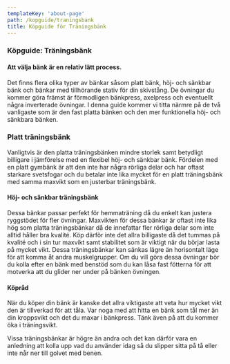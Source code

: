 ```yaml
---
templateKey: 'about-page'
path: /kopguide/traningsbank
title: Köpguide för Träningsbänk
---
```

### Köpguide: Träningsbänk

#### Att välja bänk är en relativ lätt process.
Det finns flera olika typer av bänkar såsom platt bänk, höj- och sänkbar bänk och bänkar med tillhörande stativ för din skivstång.
De övningar du kommer göra främst är förmodligen bänkpress, axelpress och eventuellt några inverterade övningar. I denna guide kommer vi titta närmre på de två vanligaste som är den fast platta bänken och den mer funktionella höj- och sänkbara bänken.

### Platt träningsbänk
Vanligtvis är den platta träningsbänken mindre storlek samt betydligt billigare i jämförelse med en flexibel höj- och sänkbar bänk. Fördelen med en platt gymbänk är att den inte har några rörliga delar och har oftast starkare svetsfogar och du betalar inte lika mycket för en platt träningsbänk med samma maxvikt som en justerbar träningsbänk.

#### Höj- och sänkbar träningsbänk
Dessa bänkar passar perfekt för hemmaträning då du enkelt kan justera ryggstödet för fler övningar. Maxvikten för dessa bänkar är oftast inte lika hög som platta träningsbänkar då de innefattar fler rörliga delar som inte alltid håller bra kvalité. Köp därför inte det allra billigaste då det tummas på kvalité och i sin tur maxvikt samt stabilitet som är viktigt när du börjar lasta på mycket vikt. Dessa träningsbänkar kan sänkas lägre än horisontalt läge för att komma åt andra muskelgrupper. Om du vill göra dessa övningar bör du kolla efter en bänk med benstöd som du kan låsa fast fötterna för att motverka att du glider ner under på bänken övningen.

#### Köpråd
När du köper din bänk är kanske det allra viktigaste att veta hur mycket vikt den är tillverkad för att tåla. Var noga med att hitta en bänk som tål mer än din kroppsvikt och det du maxar i bänkpress. Tänk även på att du kommer öka i träningsvikt.

Vissa träningsbänkar är högre än andra och det kan därför vara en anledning att kolla upp vad du använder idag så du slipper sitta på tå eller inte når ner till golvet med benen.